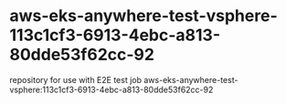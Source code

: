# aws-eks-anywhere-test-vsphere-113c1cf3-6913-4ebc-a813-80dde53f62cc-92
repository for use with E2E test job aws-eks-anywhere-test-vsphere:113c1cf3-6913-4ebc-a813-80dde53f62cc-92
